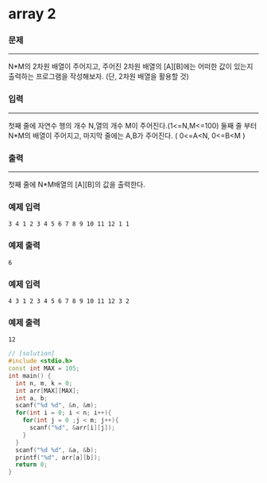 # array 2

### 문제

------

N*M의 2차원 배열이 주어지고, 주어진 2차원 배열의 [A][B]에는 어떠한 값이 있는지 출력하는 프로그램을 작성해보자. (단, 2차원 배열을 활용할 것) 

### 입력

------

첫째 줄에 자연수 행의 개수 N,열의 개수 M이 주어진다.(1<=N,M<=100) 둘째 줄 부터 N*M의 배열이 주어지고, 마지막 줄에는 A,B가 주어진다. ( 0<=A<N, 0<=B<M )

### 출력

------

첫째 줄에 N*M배열의 [A][B]의 값을 출력한다.

### 예제 입력

```
3 4 1 2 3 4 5 6 7 8 9 10 11 12 1 1
```

### 예제 출력

```
6
```

### 예제 입력

```
4 3 1 2 3 4 5 6 7 8 9 10 11 12 3 2
```

### 예제 출력

```
12
```

```c++
// [solution]
#include <stdio.h>
const int MAX = 105;
int main() {
  int n, m, k = 0;
  int arr[MAX][MAX];
  int a, b;
  scanf("%d %d", &n, &m);
  for(int i = 0; i < n; i++){
    for(int j = 0 ;j < m; j++){
      scanf("%d", &arr[i][j]);
    }
  }
  scanf("%d %d", &a, &b);
  printf("%d", arr[a][b]);
  return 0;
}
```

